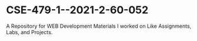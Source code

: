 # CSE-479-1--2021-2-60-052
A Repository for WEB Development Materials I worked on Like Assignments, Labs, and Projects.
